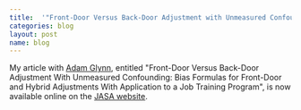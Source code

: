 ```yaml
---
title:  '"Front-Door Versus Back-Door Adjustment with Unmeasured Confounding" Now Online!'
categories: blog
layout: post
name: blog
---
```


My article with [Adam Glynn](http://polisci.emory.edu/home/people/faculty/glynn-adam.html), entitled "Front-Door Versus Back-Door Adjustment With Unmeasured Confounding: Bias Formulas for Front-Door and Hybrid Adjustments With Application to a Job Training Program", is now available online on the [JASA website](https://amstat.tandfonline.com/doi/abs/10.1080/01621459.2017.1398657#.XKjRu-tKgk8).
